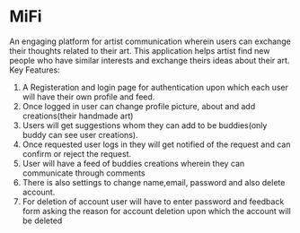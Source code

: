 # MiFi
An engaging platform for artist communication wherein users can exchange their thoughts related to their art.
This application helps artist find new people who have similar interests and exchange theirs ideas about their art.
Key Features:
1. A Registeration and login page for authentication upon which each user will have their own profile and feed.
2. Once logged in user can change profile picture, about and add creations(their handmade art)
3. Users will get suggestions whom they can add to be buddies(only buddy can see user creations).
4. Once requested user logs in they will get notified of the request and can confirm or reject the request.
5. User will have a feed of buddies creations wherein they can communicate through comments
6. There is also settings to change name,email, password and also delete account.
7. For deletion of account user will have to enter password and feedback form asking the reason for account deletion upon which the account will be deleted
